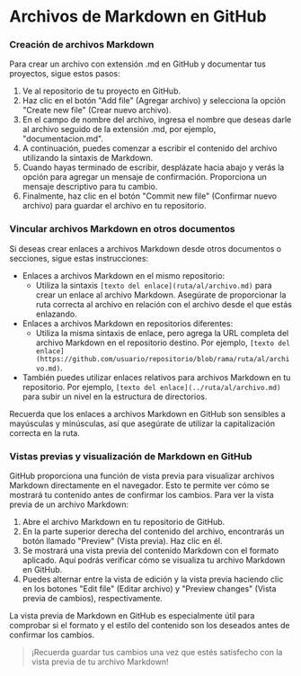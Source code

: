 # Archivos de Markdown en GitHub

### Creación de archivos Markdown

Para crear un archivo con extensión .md en GitHub y documentar tus proyectos, sigue estos pasos:

1. Ve al repositorio de tu proyecto en GitHub.
2. Haz clic en el botón "Add file" (Agregar archivo) y selecciona la opción "Create new file" (Crear nuevo archivo).
3. En el campo de nombre del archivo, ingresa el nombre que deseas darle al archivo seguido de la extensión .md, por ejemplo, "documentacion.md".
4. A continuación, puedes comenzar a escribir el contenido del archivo utilizando la sintaxis de Markdown.
5. Cuando hayas terminado de escribir, desplázate hacia abajo y verás la opción para agregar un mensaje de confirmación. Proporciona un mensaje descriptivo para tu cambio.
6. Finalmente, haz clic en el botón "Commit new file" (Confirmar nuevo archivo) para guardar el archivo en tu repositorio.

### Vincular archivos Markdown en otros documentos

Si deseas crear enlaces a archivos Markdown desde otros documentos o secciones, sigue estas instrucciones:

- Enlaces a archivos Markdown en el mismo repositorio:
  - Utiliza la sintaxis `[texto del enlace](ruta/al/archivo.md)` para crear un enlace al archivo Markdown. Asegúrate de proporcionar la ruta correcta al archivo en relación con el archivo desde el que estás enlazando.
- Enlaces a archivos Markdown en repositorios diferentes:
  - Utiliza la misma sintaxis de enlace, pero agrega la URL completa del archivo Markdown en el repositorio destino. Por ejemplo, `[texto del enlace](https://github.com/usuario/repositorio/blob/rama/ruta/al/archivo.md)`.
- También puedes utilizar enlaces relativos para archivos Markdown en tu repositorio. Por ejemplo, `[texto del enlace](../ruta/al/archivo.md)` para subir un nivel en la estructura de directorios.

Recuerda que los enlaces a archivos Markdown en GitHub son sensibles a mayúsculas y minúsculas, así que asegúrate de utilizar la capitalización correcta en la ruta.

### Vistas previas y visualización de Markdown en GitHub

GitHub proporciona una función de vista previa para visualizar archivos Markdown directamente en el navegador. Esto te permite ver cómo se mostrará tu contenido antes de confirmar los cambios. Para ver la vista previa de un archivo Markdown:

1. Abre el archivo Markdown en tu repositorio de GitHub.
2. En la parte superior derecha del contenido del archivo, encontrarás un botón llamado "Preview" (Vista previa). Haz clic en él.
3. Se mostrará una vista previa del contenido Markdown con el formato aplicado. Aquí podrás verificar cómo se visualiza tu archivo Markdown en GitHub.
4. Puedes alternar entre la vista de edición y la vista previa haciendo clic en los botones "Edit file" (Editar archivo) y "Preview changes" (Vista previa de cambios), respectivamente.

La vista previa de Markdown en GitHub es especialmente útil para comprobar si el formato y el estilo del contenido son los deseados antes de confirmar los cambios.

> ¡Recuerda guardar tus cambios una vez que estés satisfecho con la vista previa de tu archivo Markdown!
